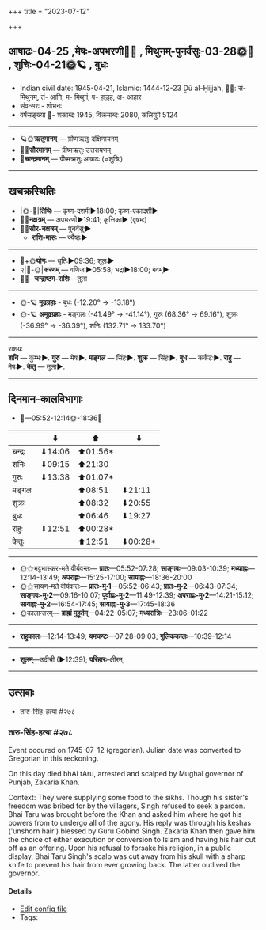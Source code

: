+++
title = "2023-07-12"

+++
## आषाढः-04-25  ,मेषः-अपभरणी🌛🌌  ,  मिथुनम्-पुनर्वसुः-03-28🌞🌌  ,  शुचिः-04-21🌞🪐  , बुधः
- Indian civil date: 1945-04-21, Islamic: 1444-12-23 Ḏū al-Ḥijjah, 🌌🌞: सं- मिथुनम्, तं- आनि, म- मिथुनं, प- हाड़्ह, अ- आहार
- संवत्सरः - शोभनः
- वर्षसङ्ख्या 🌛- शकाब्दः 1945, विक्रमाब्दः 2080, कलियुगे 5124
___________________
- 🪐🌞**ऋतुमानम्** — ग्रीष्मऋतुः दक्षिणायनम्
- 🌌🌞**सौरमानम्** — ग्रीष्मऋतुः उत्तरायणम्
- 🌛**चान्द्रमानम्** — ग्रीष्मऋतुः आषाढः (≈शुचिः)
___________________


## खचक्रस्थितिः
- |🌞-🌛|**तिथिः** — कृष्ण-दशमी►18:00; कृष्ण-एकादशी►  
- 🌌🌛**नक्षत्रम्** — अपभरणी►19:41; कृत्तिका► (वृषभः)  
- 🌌🌞**सौर-नक्षत्रम्** — पुनर्वसुः►  
  - **राशि-मासः** — ज्यैष्ठः► 
___________________
- 🌛+🌞**योगः** — धृतिः►09:36; शूलः►  
- २|🌛-🌞|**करणम्** — वणिजा►05:58; भद्रा►18:00; बवम्►  
- 🌌🌛- **चन्द्राष्टम-राशिः**—तुला  
___________________
- 🌞-🪐 **मूढग्रहाः** - बुधः (-12.20° → -13.18°)
- 🌞-🪐 **अमूढग्रहाः** - मङ्गलः (-41.49° → -41.14°), गुरुः (68.36° → 69.16°), शुक्रः (-36.99° → -36.39°), शनिः (132.71° → 133.70°)
___________________
राशयः  
**शनि** — कुम्भः►. **गुरु** — मेषः►. **मङ्गल** — सिंहः►. **शुक्र** — सिंहः►. **बुध** — कर्कटः►. **राहु** — मेषः►. **केतु** — तुला►. 
___________________


## दिनमान-कालविभागाः
- 🌅—05:52-12:14🌞-18:36🌇  

|      |⬇     |⬆     |⬇     |
|------|-----|-----|------|
|चन्द्रः|⬇14:06 |⬆01:56*|     |
|शनिः   |⬇09:15 |⬆21:30 |     |
|गुरुः  |⬇13:38 |⬆01:07*|     |
|मङ्गलः |     |⬆08:51 |⬇21:11 |
|शुक्रः |     |⬆08:32 |⬇20:55 |
|बुधः   |     |⬆06:46 |⬇19:27 |
|राहुः  |⬇12:51 |⬆00:28*|     |
|केतुः  |     |⬆12:51 |⬇00:28*|
___________________
- 🌞⚝भट्टभास्कर-मते वीर्यवन्तः— **प्रातः**—05:52-07:28; **साङ्गवः**—09:03-10:39; **मध्याह्नः**—12:14-13:49; **अपराह्णः**—15:25-17:00; **सायाह्नः**—18:36-20:00  
- 🌞⚝सायण-मते वीर्यवन्तः— **प्रातः-मु॰1**—05:52-06:43; **प्रातः-मु॰2**—06:43-07:34; **साङ्गवः-मु॰2**—09:16-10:07; **पूर्वाह्णः-मु॰2**—11:49-12:39; **अपराह्णः-मु॰2**—14:21-15:12; **सायाह्नः-मु॰2**—16:54-17:45; **सायाह्नः-मु॰3**—17:45-18:36  
- 🌞कालान्तरम्— **ब्राह्मं मुहूर्तम्**—04:22-05:07; **मध्यरात्रिः**—23:06-01:22  
___________________
- **राहुकालः**—12:14-13:49; **यमघण्टः**—07:28-09:03; **गुलिककालः**—10:39-12:14  
___________________
- **शूलम्**—उदीची (►12:39); **परिहारः**–क्षीरम्  
___________________

## उत्सवाः
- तारु-सिंह-हत्या #२७८
### तारु-सिंह-हत्या #२७८

Event occured on 1745-07-12 (gregorian). Julian date was converted to Gregorian in this reckoning. 

On this day died bhAi tAru, arrested and scalped by Mughal governor of Punjab, Zakaria Khan.

Context: They were supplying some food to the sikhs. Though his sister's freedom was bribed for by the villagers, Singh refused to seek a pardon. Bhai Taru was brought before the Khan and asked him where he got his powers from to undergo all of the agony. His reply was through his keshas ('unshorn hair') blessed by Guru Gobind Singh. Zakaria Khan then gave him the choice of either execution or conversion to Islam and having his hair cut off as an offering. Upon his refusal to forsake his religion, in a public display, Bhai Taru Singh's scalp was cut away from his skull with a sharp knife to prevent his hair from ever growing back. The latter outlived the governor.

#### Details
- [Edit config file](https://github.com/jyotisham/adyatithi/blob/master/mahApuruSha/xatra-later/julian/day/07/01/tAru-siMha-hatyA.toml)
- Tags: 


